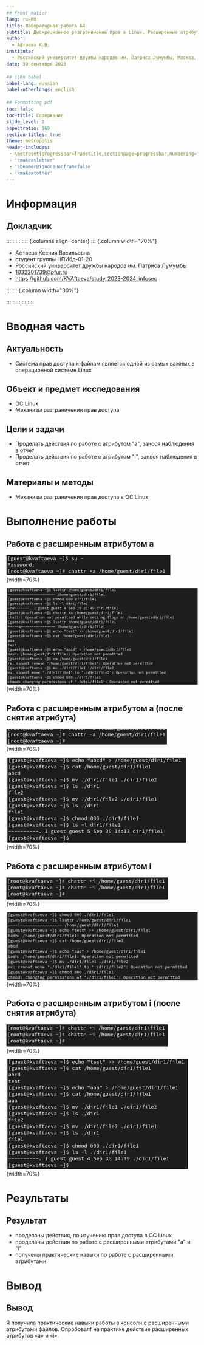 ```yaml
---
## Front matter
lang: ru-RU
title: Лабораторная работа №4
subtitle: Дискреционное разграничение прав в Linux. Расширенные атрибуты
author:
  - Афтаева К.В.
institute:
  - Российский университет дружбы народов им. Патриса Лумумбы, Москва, Россия
date: 30 сентября 2023

## i18n babel
babel-lang: russian
babel-otherlangs: english

## Formatting pdf
toc: false
toc-title: Содержание
slide_level: 2
aspectratio: 169
section-titles: true
theme: metropolis
header-includes:
 - \metroset{progressbar=frametitle,sectionpage=progressbar,numbering=fraction}
 - '\makeatletter'
 - '\beamer@ignorenonframefalse'
 - '\makeatother'
---
```


# Информация

## Докладчик

:::::::::::::: {.columns align=center}
::: {.column width="70%"}

  * Афтаева Ксения Васильевна
  * студент группы НПИбд-01-20
  * Российский университет дружбы народов им. Патриса Лумумбы
  * [1032201739@pfur.ru](mailto:1032201739@pfur.ru)
  * <https://github.com/KVAftaeva/study_2023-2024_infosec>

:::
::: {.column width="30%"}

:::
::::::::::::::

# Вводная часть

## Актуальность

- Система прав доступа к файлам является одной из самых важных в операционной системе Linux

## Объект и предмет исследования

- ОС Linux
- Механизм разграничения прав доступа

## Цели и задачи

- Проделать действия по работе с атрибутом "a", занося наблюдения в отчет
- Проделать действия по работе с атрибутом "i", занося наблюдения в отчет

## Материалы и методы

- Механизм разграничения прав доступа в ОС Linux

# Выполнение работы

## Работа с расширенным атрибутом a

![](image/21.png){width=70%}

![](image/11.png){width=70%}

## Работа с расширенным атрибутом a (после снятия атрибута)

![](image/22.png){width=70%}

![](image/12.png){width=70%}

## Работа с расширенным атрибутом i

![](image/4.png){width=70%}

![](image/31.png){width=70%}

## Работа с расширенным атрибутом i (после снятия атрибута)

![](image/4.png){width=70%}

![](image/32.png){width=70%}

# Результаты

## Результат

- проделаны действия, по изучению прав доступа в ОС Linux
- проделаны действия по работе с расширенными атрибутами "a" и "i"
- получены практические навыки по работе с расширенными атрибутами

# Вывод

## Вывод

Я получила практические навыки работы в консоли с расширенными атрибутами файлов. Опробовалf на практике действие расширенных атрибутов «а» и «i».